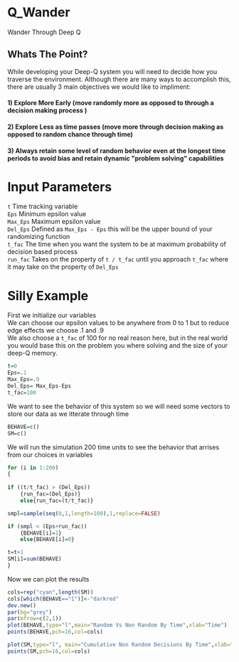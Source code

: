 # Q_Wander
Wander Through Deep Q


## Whats The Point?  
While developing your Deep-Q system you will need to decide how you traverse the environment. Although
there are many ways to accomplish this, there are usually 3 main objectives we would like to impliment:
#### 1) Explore More Early (move randomly more as opposed to through a decision making process )
#### 2) Explore Less as time passes (move more through decision making as opposed to random chance through time)
#### 3) Always retain some level of random behavior even at the longest time periods to avoid bias and retain dynamic "problem solving" capabilities 
    
# Input Parameters  
`t` Time tracking variable   
`Eps` Minimum epsilon value  
`Max_Eps` Maximum epsilon value  
`Del_Eps` Defined as `Max_Eps - Eps` this will be the upper bound of your randomizing function   
`t_fac` The time when you want the system to be at maximum probability of decision based process  
`run_fac` Takes on the property of `t / t_fac` until you approach `t_fac` where it may take on the property of `Del_Eps`   

# Silly Example  

First we initialize our variables  
We can choose our epsilon values to be anywhere from 0 to 1 but to reduce edge effects we choose .1 and .9  
We also choose a `t_fac` of 100 for no real reason here, but in the real world you would base this on the problem you where solving and the size of your deep-Q memory.  

```R
t=0
Eps=.1
Max_Eps=.9
Del_Eps= Max_Eps-Eps
t_fac=100
```  

We want to see the behavior of this system so we will need some vectors to store our data as we itterate through time  
```R
BEHAVE=c()
SM=c()
```  
We will run the simulation 200 time units to see the behavior that arrises from our choices in variables
```R
for (i in 1:200)
{
 
if ((t/t_fac) > (Del_Eps)) 
	{run_fac=(Del_Eps)}
	else{run_fac=(t/t_fac)}

smpl=sample(seq(0,1,length=100),1,replace=FALSE)

if (smpl < (Eps+run_fac))
	{BEHAVE[i]=1}
	else{BEHAVE[i]=0}

t=t+1
SM[i]=sum(BEHAVE)
}
```  
Now we can plot the results  
```R
cols=rep("cyan",length(SM))
cols[which(BEHAVE=="1")]<-"darkred"
dev.new()
par(bg="grey")
par(mfrow=c(2,1)) 
plot(BEHAVE,type="l",main="Random Vs Non Random By Time",xlab="Time") 
points(BEHAVE,pch=16,col=cols) 

plot(SM,type="l", main="Cumulative Non Random Decisions By Time",xlab="Time")
points(SM,pch=16,col=cols)
```  
